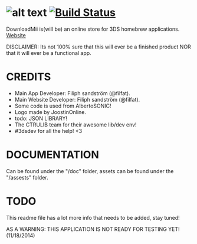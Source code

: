 ![alt text](https://raw.githubusercontent.com/DownloadMii/DownloadMii/master/logo.PNG "Logo") [![Build Status](http://build.filfatstudios.com:8080/buildStatus/icon?job=DownloadMii (3DS))](http://build.filfatstudios.com:8080/job/DownloadMii%20(3DS)/)
===========
DownloadMii is(will be) an online store for 3DS homebrew applications.
[Website](http://downloadmii.filfatstudios.com)

DISCLAIMER: Its not 100% sure that this will ever be a finished product NOR that it will ever be a functional app.


CREDITS
======
* Main App Developer: Filiph sandström (@filfat).
* Main Website Developer: Filiph sandström (@filfat).
* Some code is used from AlbertoSONIC!
* Logo made by JoostinOnline.
* todo: JSON LIBRARY!
* The CTRULIB team for their awesome lib/dev env!
* #3dsdev for all the help! <3

DOCUMENTATION
======
Can be found under the "/doc" folder, assets can be found under the "/assests" folder.

TODO
======
This readme file has a lot more info that needs to be added, stay tuned!

AS A WARNING: THIS APPLICATION IS NOT READY FOR TESTING YET! (11/18/2014)
